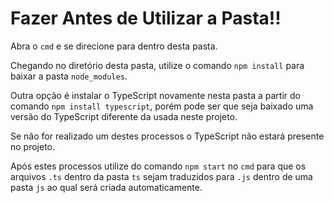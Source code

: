 # Fazer Antes de Utilizar a Pasta!!

Abra o `cmd` e se direcione para dentro desta pasta.

Chegando no diretório desta pasta, utilize o comando `npm install` para baixar a pasta `node_modules`.

Outra opção é instalar o TypeScript novamente nesta pasta a partir do comando `npm install typescript`, porém pode ser que seja baixado uma versão do TypeScript diferente da usada neste projeto.

Se não for realizado um destes processos o TypeScript não estará presente no projeto.

Após estes processos utilize do comando `npm start` no `cmd` para que os arquivos `.ts` dentro da pasta `ts` sejam traduzidos para `.js` dentro de uma pasta `js` ao qual será criada automaticamente.